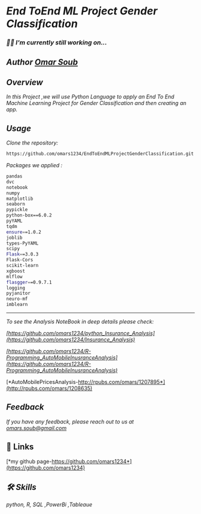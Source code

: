 # *End ToEnd ML Project Gender Classification*

### *👩‍💻 I'm currently still working on...*

## *Author  [Omar Soub](https://github.com/omars1234)*

## *Overview*

*In this Project ,we will use Python Language to apply an End To End Machine Learning Project for Gender Classification and then creating an app.*

## *Usage*

*Clone the repository:*


```bash
https://github.com/omars1234/EndToEndMLProjectGenderClassification.git
```

*Packages we applied :*

```bash
pandas 
dvc
notebook
numpy
matplotlib
seaborn
pypickle
python-box==6.0.2
pyYAML
tqdm
ensure==1.0.2
joblib
types-PyYAML
scipy
Flask==3.0.3
Flask-Cors
scikit-learn
xgboost
mlflow
flasgger==0.9.7.1
logging
pyjanitor
neuro-mf
imblearn
```

 ----------------------------------------

*To see the Analysis NoteBook in deep details please check:* 

*[https://github.com/omars1234/python_Insurance_Analysis](https://github.com/omars1234/Insurance_Analysis)*

*[https://github.com/omars1234/R-Programming_AutoMobileInusranceAnalysis](https://github.com/omars1234/R-Programming_AutoMobileInusranceAnalysis)*

[*AutoMobilePricesAnalysis-http://rpubs.com/omars/1207895*](http://rpubs.com/omars/1208635)  


## *Feedback*

*If you have any feedback, please reach out to us at omars.soub@gmail.com*

## 🔗 Links

[*my github page-https://github.com/omars1234*](https://github.com/omars1234)

## *🛠 Skills*
*python, R, SQL ,PowerBi ,Tableaue*